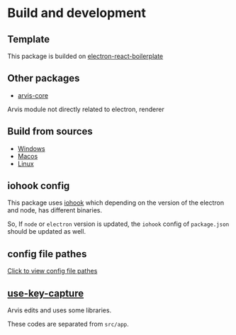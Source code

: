 # Build and development

## Template

This package is builded on [electron-react-boilerplate](https://github.com/electron-react-boilerplate/electron-react-boilerplate)

## Other packages

* [arvis-core](https://github.com/jopemachine/arvis-core)

Arvis module not directly related to electron, renderer

## Build from sources

* [Windows](./build-windows.md)
* [Macos](./build-macos.md)
* [Linux](./build-linux.md)

## iohook config

This package uses [iohook](https://github.com/electron/releases) which depending on the version of the electron and node, has different binaries.

So, If `node` or `electron` version is updated, the `iohook` config of `package.json` should be updated as well.

## config file pathes

[Click to view config file pathes](./config-file-paths.md)

## [use-key-capture](https://github.com/pranesh239/use-key-capture)

Arvis edits and uses some libraries.

These codes are separated from `src/app`.